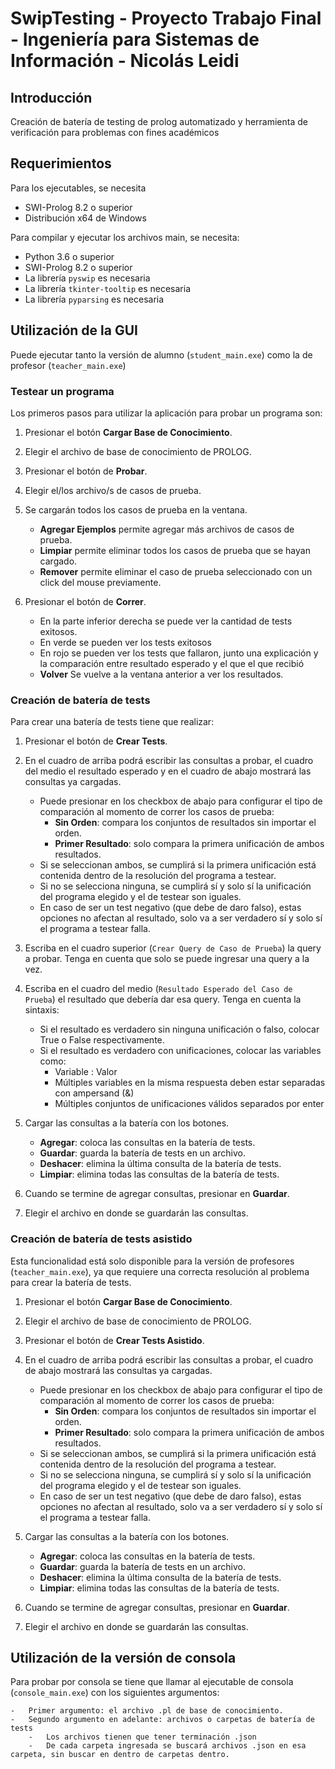 # SwipTesting - Proyecto Trabajo Final - Ingeniería para Sistemas de Información - Nicolás Leidi

## Introducción

Creación de batería de testing de prolog automatizado y herramienta de verificación para problemas con fines académicos

## Requerimientos

Para los ejecutables, se necesita

-   SWI-Prolog 8.2 o superior
-   Distribución x64 de Windows

Para compilar y ejecutar los archivos main, se necesita:

-   Python 3.6 o superior
-   SWI-Prolog 8.2 o superior
-   La librería `pyswip` es necesaria
-   La librería `tkinter-tooltip` es necesaria
-   La librería `pyparsing` es necesaria

## Utilización de la GUI

Puede ejecutar tanto la versión de alumno (`student_main.exe`) como la de profesor (`teacher_main.exe`)

### Testear un programa

Los primeros pasos para utilizar la aplicación para probar un programa son:

1.  Presionar el botón **Cargar Base de Conocimiento**.
2.  Elegir el archivo de base de conocimiento de PROLOG.
3.  Presionar el botón de **Probar**.
4.  Elegir el/los archivo/s de casos de prueba.
5.  Se cargarán todos los casos de prueba en la ventana.

    -   **Agregar Ejemplos** permite agregar más archivos de casos de prueba.
    -   **Limpiar** permite eliminar todos los casos de prueba que se hayan cargado.
    -   **Remover** permite eliminar el caso de prueba seleccionado con un click del mouse previamente.

6.  Presionar el botón de **Correr**.

    -   En la parte inferior derecha se puede ver la cantidad de tests exitosos.
    -   En verde se pueden ver los tests exitosos
    -   En rojo se pueden ver los tests que fallaron, junto una explicación y la comparación entre resultado esperado y el que el que recibió
    -   **Volver** Se vuelve a la ventana anterior a ver los resultados.

### Creación de batería de tests

Para crear una batería de tests tiene que realizar:

1.  Presionar el botón de **Crear Tests**.
2.  En el cuadro de arriba podrá escribir las consultas a probar, el cuadro del medio el resultado esperado y en el cuadro de abajo mostrará las consultas ya cargadas.

    -   Puede presionar en los checkbox de abajo para configurar el tipo de comparación al momento de correr los casos de prueba:
        -   **Sin Orden**: compara los conjuntos de resultados sin importar el orden.
        -   **Primer Resultado**: solo compara la primera unificación de ambos resultados.
    -   Si se seleccionan ambos, se cumplirá si la primera unificación está contenida dentro de la resolución del programa a testear.
    -   Si no se selecciona ninguna, se cumplirá sí y solo sí la unificación del programa elegido y el de testear son iguales.
    -   En caso de ser un test negativo (que debe de daro falso), estas opciones no afectan al resultado, solo va a ser verdadero sí y solo sí el programa a testear falla.

3.  Escriba en el cuadro superior (`Crear Query de Caso de Prueba`) la query a probar. Tenga en cuenta que solo se puede ingresar una query a la vez.
4.  Escriba en el cuadro del medio (`Resultado Esperado del Caso de Prueba`) el resultado que debería dar esa query. Tenga en cuenta la sintaxis:

    -   Si el resultado es verdadero sin ninguna unificación o falso, colocar True o False respectivamente.
    -   Si el resultado es verdadero con unificaciones, colocar las variables como:
        -   Variable : Valor
        -   Múltiples variables en la misma respuesta deben estar separadas con ampersand (&)
        -   Múltiples conjuntos de unificaciones válidos separados por enter

5.  Cargar las consultas a la batería con los botones.

    -   **Agregar**: coloca las consultas en la batería de tests.
    -   **Guardar**: guarda la batería de tests en un archivo.
    -   **Deshacer**: elimina la última consulta de la batería de tests.
    -   **Limpiar**: elimina todas las consultas de la batería de tests.

6.  Cuando se termine de agregar consultas, presionar en **Guardar**.
7.  Elegir el archivo en donde se guardarán las consultas.

### Creación de batería de tests asistido

Esta funcionalidad está solo disponible para la versión de profesores (`teacher_main.exe`), ya que requiere una correcta resolución al problema para crear la batería de tests.

1.  Presionar el botón **Cargar Base de Conocimiento**.
2.  Elegir el archivo de base de conocimiento de PROLOG.
3.  Presionar el botón de **Crear Tests Asistido**.
4.  En el cuadro de arriba podrá escribir las consultas a probar, el cuadro de abajo mostrará las consultas ya cargadas.

    -   Puede presionar en los checkbox de abajo para configurar el tipo de comparación al momento de correr los casos de prueba:
        -   **Sin Orden**: compara los conjuntos de resultados sin importar el orden.
        -   **Primer Resultado**: solo compara la primera unificación de ambos resultados.
    -   Si se seleccionan ambos, se cumplirá si la primera unificación está contenida dentro de la resolución del programa a testear.
    -   Si no se selecciona ninguna, se cumplirá sí y solo sí la unificación del programa elegido y el de testear son iguales.
    -   En caso de ser un test negativo (que debe de daro falso), estas opciones no afectan al resultado, solo va a ser verdadero sí y solo sí el programa a testear falla.

5.  Cargar las consultas a la batería con los botones.

    -   **Agregar**: coloca las consultas en la batería de tests.
    -   **Guardar**: guarda la batería de tests en un archivo.
    -   **Deshacer**: elimina la última consulta de la batería de tests.
    -   **Limpiar**: elimina todas las consultas de la batería de tests.

6.  Cuando se termine de agregar consultas, presionar en **Guardar**.
7.  Elegir el archivo en donde se guardarán las consultas.

## Utilización de la versión de consola

Para probar por consola se tiene que llamar al ejecutable de consola (`console_main.exe`) con los siguientes argumentos:

    -   Primer argumento: el archivo .pl de base de conocimiento.
    -   Segundo argumento en adelante: archivos o carpetas de batería de tests
        -   Los archivos tienen que tener terminación .json
        -   De cada carpeta ingresada se buscará archivos .json en esa carpeta, sin buscar en dentro de carpetas dentro.
